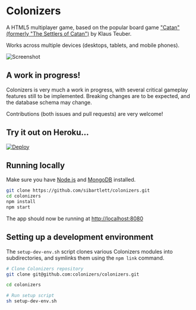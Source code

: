 # Colonizers

A HTML5 multiplayer game, based on the popular board game ["Catan" (formerly "The Settlers of Catan")](http://en.wikipedia.org/wiki/The_Settlers_of_Catan) by Klaus Teuber.

Works across multiple devices (desktops, tablets, and mobile phones).

![Screenshot](http://i.imgur.com/j91XT2y.png)


## A work in progress!

Colonizers is very much a work in progress, with several critical gameplay
features still to be implemented. Breaking changes are to be expected, and the database schema may change.

Contributions (both issues and pull requests) are very welcome!


## Try it out on Heroku...

[![Deploy](https://www.herokucdn.com/deploy/button.png)](https://heroku.com/deploy)


## Running locally

Make sure you have [Node.js](https://github.com/joyent/node/wiki/Installation) and [MongoDB](http://www.mongodb.org/display/DOCS/Quickstart) installed.

```sh
git clone https://github.com/sibartlett/colonizers.git
cd colonizers
npm install
npm start
```

The app should now be running at [http://localhost:8080](http://localhost:8080)


## Setting up a development environment

The ```setup-dev-env.sh``` script clones various Colonizers modules into subdirectories, and symlinks them using the ```npm link``` command.

```sh
# Clone Colonizers repository
git clone git@github.com:colonizers/colonizers.git

cd colonizers

# Run setup script
sh setup-dev-env.sh
```
